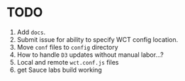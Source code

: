 TODO
====

1. 	Add `docs`.
2. 	Submit issue for ability to specify WCT config location.
3. 	Move `conf` files to `config` directory
4. 	How to handle `D3` updates without manual labor...?
5. 	Local and remote `wct.conf.js` files
6. 	get Sauce labs build working
